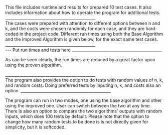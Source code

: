 This file includes runtime and results for prepared 10 test cases.
It also includes information about how to operate the program for
additional tests.
_____________________________________________ <br>
The cases were prepared with attention to different options between n
and k, and the costs were chosen randomly for each case, and they are 
hard-coded in the project code. Different run times using both the
Base Algorithm and the Improved Algorithm is given below, for the
exact same test cases.
_____________________________________________ <br>
--- Put run times and tests here
_____________________________________________ <br>

As can be seen clearly, the run times are reduced by a
great factor upon using the proven algorithm.

_____________________________________________<br>
The program also provides the option to do tests with
random values of n, k, and random costs. Doing
preferred tests by inputing n, k, and costs also
an option.
_____________________________________________ <br>

The program can run in two modes, one using the base
algorithm and other using the improved one. User can switch
between the two at any time. There is also an option to
compare the two algorithms' outputs with random inputs,
which does 100 tests by default. Please note that the 
option to change how many random tests to be done is 
is not directly given for simplicity, but it is softcoded.
